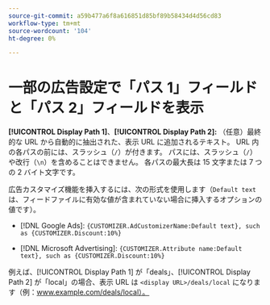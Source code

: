 ```yaml
---
source-git-commit: a59b477a6f8a616851d85bf89b58434d4d56cd83
workflow-type: tm+mt
source-wordcount: '104'
ht-degree: 0%

---
```

# 一部の広告設定で「パス 1」フィールドと「パス 2」フィールドを表示

**[!UICONTROL Display Path 1]**、**[!UICONTROL Display Path 2]:** （任意）最終的な URL から自動的に抽出された、表示 URL に追加されるテキスト。 URL 内の各パスの前には、スラッシュ（`/`）が付きます。 パスには、スラッシュ（`/`）や改行（`\n`）を含めることはできません。 各パスの最大長は 15 文字または 7 つの 2 バイト文字です。

広告カスタマイズ機能を挿入するには、次の形式を使用します（`Default text` は、フィードファイルに有効な値が含まれていない場合に挿入するオプションの値です）。

* [!DNL Google Ads]: `{CUSTOMIZER.AdCustomizerName:Default text}, such as {CUSTOMIZER.Discount:10%}`

* [!DNL Microsoft Advertising]: `{CUSTOMIZER.Attribute name:Default text}, such as {CUSTOMIZER.Discount:10%}`

例えば、[!UICONTROL Display Path 1] が「deals」、[!UICONTROL Display Path 2] が「local」の場合、表示 URL は `<display URL>/deals/local` になります（例：www.example.com/deals/local）。
